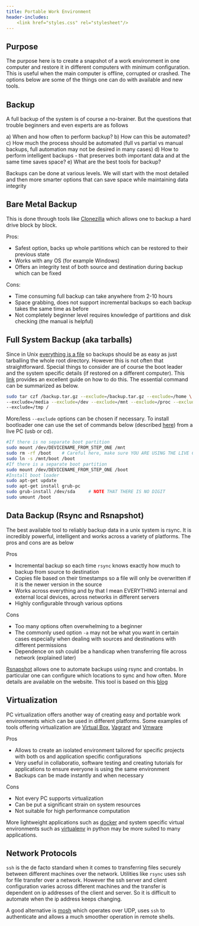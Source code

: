 ```yaml
---
title: Portable Work Environment
header-includes:
    <link href="styles.css" rel="stylesheet"/>
---
```


## Purpose

The purpose here is to create a snapshot of a work
environment in one computer and restore it in different computers
with minimum configuration. This is useful when the main computer
is offline, corrupted or crashed. The options below are some of
the things one can do with available and new tools.

## Backup

A full backup of the system is of course a no-brainer. But the
questions that trouble beginners and even experts are as follows

a) When and how often to perform backup?
b) How can this be automated?
c) How much the process should be automated (full vs partial vs
manual backups, full automation may not be desired in many cases)
d) How to perform intelligent backups - that preserves both
important data and at the same time saves space?
e) What are the best tools for backup?

Backups can be done at various levels. We will start with the
most detailed and then more smarter options that can save space while
maintaining data integrity

## Bare Metal Backup

This is done through tools like
[Clonezilla][1] which allows one to backup a hard drive
block by block. 

Pros:

- Safest option, backs up whole partitions which can be restored to their
previous state
- Works with any OS (for example Windows)
- Offers an integrity test of both source and destination during backup which
can be fixed

Cons:

- Time consuming full backup can take anywhere from 2-10 hours
- Space grabbing, does not support incremental backups so each backup takes the
same time as before
- Not completely beginner level requires knowledge of partitions and disk
checking (the manual is helpful)

## Full System Backup (aka tarballs)

Since in Unix [everything is a file][2] so backups should be
as easy as just tarballing the whole root directory. However this is not often
that straightforward. Special things to consider are of course the boot leader
and the system specific details (if restored on a different computer). This
[link][3] provides an excellent guide on how to do this. The essential command
can be summarized as below.

~~~bash
sudo tar czf /backup.tar.gz --exclude=/backup.tar.gz --exclude=/home \
--exclude=/media --exclude=/dev --exclude=/mnt --exclude=/proc --exclude=/sys \
--exclude=/tmp / 
~~~

More/less `--exclude` options can be chosen if necessary. To install bootloader
one can use the set of commands below (described [here][4]) from a live PC (usb
or cd).

~~~bash
#If there is no separate boot partition
sudo mount /dev/DEVICENAME_FROM_STEP_ONE /mnt
sudo rm -rf /boot    # Careful here, make sure YOU ARE USING THE LIVE CD. I tried it, it works.
sudo ln -s /mnt/boot /boot
#If there is a separate boot partition
sudo mount /dev/DEVICENAME_FROM_STEP_ONE /boot
#Install boot loader
sudo apt-get update
sudo apt-get install grub-pc
sudo grub-install /dev/sda     # NOTE THAT THERE IS NO DIGIT
sudo umount /boot
~~~

## Data Backup (Rsync and Rsnapshot)

The best available tool to reliably backup data in a unix system is rsync. It is
incredibly powerful, intelligent and works across a variety of platforms. The
pros and cons are as below

Pros

- Incremental backup so each time `rsync` knows exactly how much to backup from
  source to destination
- Copies file based on their timestamps so a file will only be overwritten if
it is the newer version in the source
- Works across everything and by that I mean EVERYTHING internal and external
  local devices, across networks in different servers
- Highly configurable through various options

Cons

- Too many options often overwhelming to a beginner
- The commonly used option `-a` may not be what you want in certain cases
  especially when dealing with sources and destinations with different
  permissions
- Dependence on ssh could be a handicap when transferring file across network
  (explained later)
  
[Rsnapshot][5] allows one to automate backups using rsync and crontabs. In
particular one can configure which locations to sync and how often. More details
are available on the website. This tool is based on this [blog][6]

## Virtualization

PC virtualization offers another way of creating easy and portable work
environments which can be used in different platforms. Some
examples of tools offering virtualization are [Virtual Box][7],
[Vagrant][8] and [Vmware][9]

Pros

- Allows to create an isolated environment tailored for specific projects with
  both os and application specific configurations
- Very useful in collaboratio, software testing and creating
  tutorials for applications to ensure everyone is using the same
  environment
- Backups can be made instantly and when necessary

Cons

- Not every PC supports virtualization
- Can be put a significant strain on system resources
- Not suitable for high performance computation

More lightweight applications such as [docker][10] and system
specific virtual environments such as [virtualenv][11] in python
may be more suited to many applications.

## Network Protocols

`ssh` is the de facto standard when it comes to transferring files securely
between different machines over the network. Utilities like `rsync` uses ssh for
file transfer over a network. However the ssh server and client configuration
varies across different machines and the transfer is dependent on ip addresses
of the client and server. So it is difficult to automate when the ip address
keeps changing.

A good alternative is [mosh][12] which operates over UDP, uses `ssh` to
authenticate and allows a much smoother operation in remote shells.

[1]: https://clonezilla.org/
[2]: https://en.wikipedia.org/wiki/Everything_is_a_file
[3]: https://ubuntuforums.org/printthread.php?t=35087&pp=10&page=1
[4]: https://askubuntu.com/questions/6317/how-can-i-install-windows-after-ive-installed-ubuntu/6321#6321
[5]: http://rsnapshot.org/
[6]: http://www.mikerubel.org/computers/rsync_snapshots/
[7]: https://www.virtualbox.org/
[8]: https://www.vagrantup.com/
[9]: https://www.vmware.com/
[10]: https://www.docker.com/
[11]: https://virtualenv.pypa.io/en/stable/
[12]: https://mosh.org/
